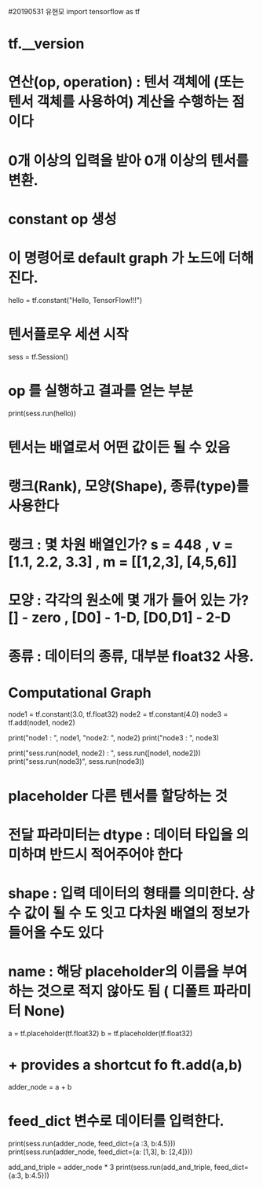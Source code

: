 #20190531 유현모
import tensorflow as tf
# tf.__version

# 연산(op, operation) : 텐서 객체에 (또는 텐서 객체를 사용하여) 계산을 수행하는 점이다
# 0개 이상의 입력을 받아 0개 이상의 텐서를 변환.
# constant op 생성
# 이 명령어로 default graph 가 노드에 더해진다.
hello = tf.constant("Hello, TensorFlow!!!")

# 텐서플로우 세션 시작
sess = tf.Session()

# op 를 실행하고 결과를 얻는 부분
print(sess.run(hello))

# 텐서는 배열로서 어떤 값이든 될 수 있음
# 랭크(Rank), 모양(Shape), 종류(type)를 사용한다
# 랭크 : 몇 차원 배열인가? s = 448 , v = [1.1, 2.2, 3.3] , m  = [[1,2,3], [4,5,6]]
# 모양 : 각각의 원소에 몇 개가 들어 있는 가? [] - zero , [D0] - 1-D, [D0,D1] - 2-D
# 종류 : 데이터의 종류, 대부분 float32 사용.

# Computational Graph

node1 = tf.constant(3.0, tf.float32)
node2 = tf.constant(4.0)
node3 = tf.add(node1, node2)

print("node1 : ", node1, "node2: ", node2)
print("node3 : ", node3)

print("sess.run(node1, node2) : ", sess.run([node1, node2]))
print("sess.run(node3)", sess.run(node3))

# placeholder 다른 텐서를 할당하는 것
#  전달 파라미터는 dtype : 데이터 타입을 의미하며 반드시 적어주어야 한다
#  shape : 입력 데이터의 형태를 의미한다. 상수 값이 될 수 도 잇고 다차원 배열의 정보가 들어올 수도 있다
#  name : 해당 placeholder의 이름을 부여하는 것으로 적지 않아도 됨 ( 디폴트 파라미터 None)

a = tf.placeholder(tf.float32)
b = tf.placeholder(tf.float32)

# + provides a shortcut fo ft.add(a,b)
adder_node =  a + b

# feed_dict 변수로 데이터를 입력한다.
print(sess.run(adder_node, feed_dict={a :3, b:4.5}))
print(sess.run(adder_node, feed_dict={a: [1,3], b: [2,4]}))

add_and_triple = adder_node * 3
print(sess.run(add_and_triple, feed_dict={a:3, b:4.5}))